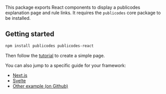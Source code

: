 This package exports React components to display a publicodes explanation page
and rule links. It requires the `publicodes` core package to be installed.

## Getting started

```sh
npm install publicodes publicodes-react
```

Then follow the [tutorial](https://publi.codes/docs/tutoriel#documentation-interactive) to create a simple page.

You can also jump to a specific guide for your framework:

-   [Next.js](https://publi.codes/docs/guides/nextjs)
-   [Svelte](https://publi.codes/docs/guides/nextjs)
-   [Other example (on Github)](https://github.com/publicodes/publicodes/tree/master/examples)
